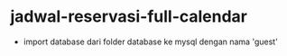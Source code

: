 # jadwal-reservasi-full-calendar
- import database dari folder database ke mysql dengan nama 'guest'
